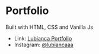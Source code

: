 # Portfolio

Built with HTML, CSS and Vanilla Js

- Link: [Lubianca Portfolio](https://williamssam.netlify.app/)
- Instagram: [@lubiancaaa](https://instagram.com/lubiancaaa)

<!-- ![portfolio site screenshot](./screenshot.jpg) -->
